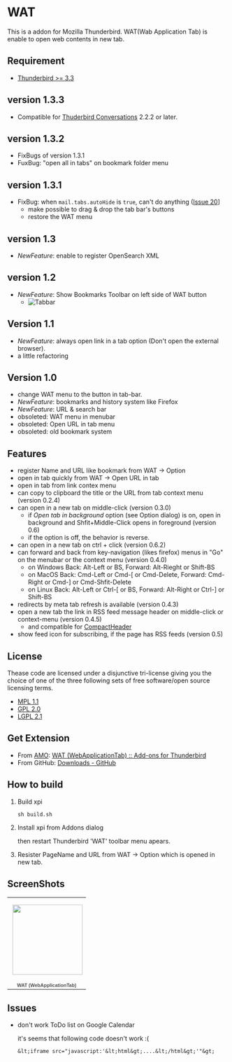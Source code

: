 WAT
===

This is a addon for Mozilla Thunderbird.
WAT(Wab Application Tab) is enable to open web contents in new tab.

Requirement
-----------

 * [Thunderbird >= 3.3](http://mozilla.org/thunderbird/)

version 1.3.3
-------------

  * Compatible for [Thuderbird Conversations](https://addons.mozilla.org/ja/thunderbird/addon/gmail-conversation-view/) 2.2.2 or later.

version 1.3.2
-------------

 * FixBugs of version 1.3.1
 * FuxBug: "open all in tabs" on bookmark folder menu

version 1.3.1
-------------

 * FixBug: when `mail.tabs.autoHide` is `true`, can't do anything ([Issue 20](https://github.com/teramako/wat/issues/20)]
   * make possible to drag & drop the tab bar's buttons
   * restore the WAT menu

version 1.3
-----------

 * _NewFeature_: enable to register OpenSearch XML

version 1.2
-----------

 * _NewFeature_: Show Bookmarks Toolbar on left side of WAT button
   * ![Tabbar](https://lh5.googleusercontent.com/_Rv7aS9PPjZQ/TbQf3Dckj2I/AAAAAAAACeQ/KPgmCPooDvs/s800/WAT_tabbar_version1.2.png "Tabbar")

Version 1.1
-----------

 * _NewFeature_: always open link in a tab option (Don't open the external browser).
 * a little refactoring

Version 1.0
-----------

 * change WAT menu to the button in tab-bar.
 * _NewFeature_: bookmarks and history system like Firefox
 * _NewFeature_: URL & search bar
 * obsoleted: WAT menu in menubar
 * obsoleted: Open URL in tab menu
 * obsoleted: old bookmark system

Features
--------

 * register Name and URL like bookmark from WAT -> Option
 * open in tab quickly from WAT -> Open URL in tab
 * open in tab from link contex menu
 * can copy to clipboard the title or the URL from tab context menu (version 0.2.4)
 * can open in a new tab on middle-click (version 0.3.0)
   * if _Open tab in background_ option (see Option dialog) is on,
     open in background and Shfit+Middle-Click opens in foreground (version 0.6)
   * if the option is off, the behavior is reverse.
 * can open in a new tab on ctrl + click (version 0.6.2)
 * can forward and back from key-navigation (likes firefox)
   menus in "Go" on the menubar or the context menu (version 0.4.0)
   * on Windows Back: Alt-Left or BS, Forward: Alt-Rieght or Shift-BS
   * on MacOS Back: Cmd-Left or Cmd-[ or Cmd-Delete, Forward: Cmd-Right or Cmd-] or Cmd-Shfit-Delete
   * on Linux Back: Alt-Left or Ctrl-[ or BS, Forward: Alt-Right or Ctrl-] or Shift-BS
 * redirects by meta tab refresh is available (version 0.4.3)
 * open a new tab the link in RSS feed message header on middle-click or context-menu
   (version 0.4.5)
   * and compatible for [CompactHeader](https://addons.mozilla.org/en-US/thunderbird/addon/13564)
 * show feed icon for subscribing, if the page has RSS feeds (version 0.5)

License
-------
Thease code are licensed under a disjunctive tri-license
giving you the choice of one of the three following sets of free software/open source licensing terms.

 * [MPL 1.1](http://www.mozilla.org/MPL/MPL-1.1.html "Mozilla Public License version 1.1")
 * [GPL 2.0](http://www.gnu.org/licenses/gpl-2.0.html "GNU General Public License version 2.0")
 * [LGPL 2.1](http://www.gnu.org/licenses/lgpl-2.1.html "GNU Lesser General Public License version 2.1")
 
Get Extension
----------------------

 * From [AMO](https://addons.mozilla.org/en-US/thunderbird):
   [WAT (WebApplicationTab) :: Add-ons for Thunderbird](https://addons.mozilla.org/en-US/thunderbird/addon/55713)
 * From GitHub:
   [Downloads - GitHub](http://github.com/teramako/wat/downloads)

How to build
------------

 1. Build xpi
     
    ``sh build.sh``

 2. Install xpi from Addons dialog
    
    then restart Thunderbird
    'WAT' toolbar menu apears.
    
 3. Resister PageName and URL from WAT -> Option
    which is opened in new tab.

ScreenShots
-----------

<table style="width:194px;"><tr><td align="center" style="height:194px;background:url(http://picasaweb.google.co.jp/s/c/transparent_album_background.gif) no-repeat left"><a href="http://picasaweb.google.co.jp/teramako/WATWebApplicationTab?feat=embedwebsite"><img src="http://lh5.ggpht.com/_Rv7aS9PPjZQ/S3ffvfrlmVE/AAAAAAAACVU/RvUYhhZONfc/s160-c/WATWebApplicationTab.jpg" width="160" height="160" style="margin:1px 0 0 4px;"></a></td></tr><tr><td style="text-align:center;font-family:arial,sans-serif;font-size:11px"><a href="http://picasaweb.google.co.jp/teramako/WATWebApplicationTab?feat=embedwebsite" style="color:#4D4D4D;font-weight:bold;text-decoration:none;">WAT (WebApplicationTab)</a></td></tr></table>

Issues
------

 * don't work ToDo list on Google Calendar 
   
   it's seems that following code doesn't work :(

       &lt;iframe src="javascript:'&lt;html&gt;....&lt;/html&gt;'"&gt;

